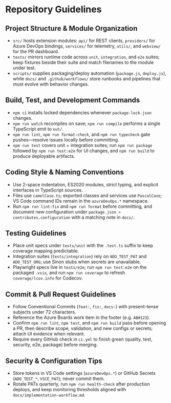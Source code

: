 # Repository Guidelines

## Project Structure & Module Organization
- `src/` hosts extension modules: `api/` for REST clients, `providers/` for Azure DevOps bindings, `services/` for telemetry, `utils/`, and `webview/` for the PR dashboard.
- `tests/` mirrors runtime code across `unit`, `integration`, and `e2e` suites; keep fixtures beside their suite and match filenames to the module under test.
- `scripts/` supplies packaging/deploy automation (`package.js`, `deploy.js`), while `docs/` and `.github/workflows/` store runbooks and pipelines that must evolve with behavior changes.

## Build, Test, and Development Commands
- `npm ci` installs locked dependencies whenever `package-lock.json` changes.
- `npm run watch` recompiles on save; `npm run compile` performs a single TypeScript emit to `out/`.
- `npm run lint`, `npm run format:check`, and `npm run typecheck` gate pushes—resolve issues locally before committing.
- `npm run test` covers unit + integration suites; run `npm run package` followed by `npm run test:e2e` for UI changes, and `npm run build` to produce deployable artifacts.

## Coding Style & Naming Conventions
- Use 2-space indentation, ES2020 modules, strict typing, and explicit interfaces in TypeScript sources.
- Files use `camelCase.ts`; exported classes and services use `PascalCase`; VS Code command IDs remain in the `azureDevOps.*` namespace.
- Run `npm run lint:fix` and `npm run format` before committing, and document new configuration under `package.json > contributes.configuration` with a matching note in `docs/`.

## Testing Guidelines
- Place unit specs under `tests/unit` with the `.test.ts` suffix to keep coverage mapping predictable.
- Integration suites (`tests/integration`) rely on `ADO_TEST_PAT` and `ADO_TEST_ORG`; use Sinon stubs when secrets are unavailable.
- Playwright specs live in `tests/e2e`; run `npm run test:e2e` on the packaged `.vsix`, and run `npm run coverage` to refresh `coverage/lcov.info` for Codecov.

## Commit & Pull Request Guidelines
- Follow Conventional Commits (`feat:`, `fix:`, `docs:`) with present-tense subjects under 72 characters.
- Reference the Azure Boards work item in the footer (e.g. `AB#123`).
- Confirm `npm run lint`, `npm test`, and `npm run build` pass before opening a PR, then describe scope, validation, and new configs or secrets; attach UI evidence when relevant.
- Require every GitHub check in `ci.yml` to finish green (quality, test, security, e2e, package) before merging.

## Security & Configuration Tips
- Store tokens in VS Code settings (`azureDevOps.*`) or GitHub Secrets (`ADO_TEST_*`, `VSCE_PAT`); never commit them.
- Rotate PATs quarterly, run `npm run health-check` after production deploys, and keep monitoring thresholds aligned with `docs/implementation-workflow.md`.
